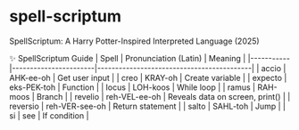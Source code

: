 # spell-scriptum
SpellScriptum: A Harry Potter-Inspired Interpreted Language (2025)


✨ SpellScriptum Guide
| Spell     | Pronunciation (Latin) | Meaning                                   |
|-----------|-----------------------|-------------------------------------------|
| accio     | AHK-ee-oh             | Get user input                            |
| creo      | KRAY-oh               | Create variable                           |
| expecto   | eks-PEK-toh          | Function                                   |
| locus     | LOH-koos              | While loop                                |
| ramus     | RAH-moos              | Branch                                    |
| revelio   | reh-VEL-ee-oh        | Reveals data on screen, print()          |
| reversio  | reh-VER-see-oh        | Return statement                          |
| salto     | SAHL-toh              | Jump                                      |
| si        | see                   | If condition                              |
